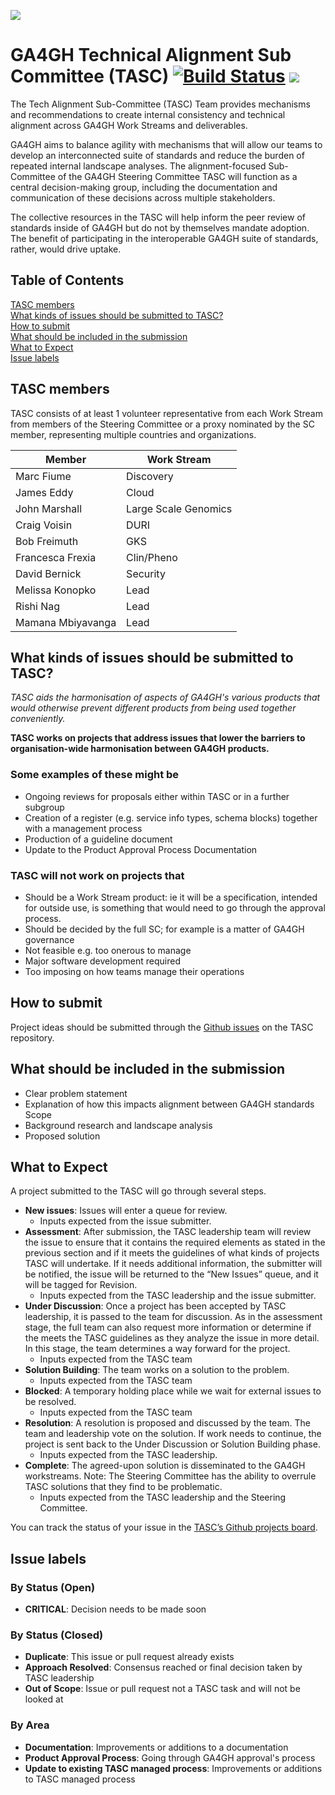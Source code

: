 ![](https://www.ga4gh.org/wp-content/themes/ga4gh-theme/gfx/GA-logo-horizontal-tag-RGB.svg)

# GA4GH Technical Alignment Sub Committee (TASC) [![Build Status](https://travis-ci.org/ga4gh-discovery/ga4gh-service-registry.svg?branch=develop)](https://travis-ci.org/ga4gh-discovery/ga4gh-service-registry) [![](https://img.shields.io/badge/license-Apache%202-blue.svg)](https://raw.githubusercontent.com/ga4gh-discovery/ga4gh-service-registry/develop/LICENSE)

The Tech Alignment Sub-Committee (TASC) Team provides mechanisms and recommendations to create internal consistency and technical alignment across GA4GH Work Streams and deliverables.

GA4GH aims to balance agility with mechanisms that will allow our teams to develop an interconnected suite of standards and reduce the burden of repeated internal landscape analyses. The alignment-focused Sub-Committee of the GA4GH Steering Committee TASC will function as a central decision-making group, including the documentation and communication of these decisions across multiple stakeholders.

The collective resources in the TASC will help inform the peer review of standards inside of GA4GH but do not by themselves mandate adoption. The benefit of participating in the interoperable GA4GH suite of standards, rather, would drive uptake.

## Table of Contents
[TASC members](#tasc-members)   
[What kinds of issues should be submitted to TASC?](#what-kinds-of-ishsues-should-be-submitted-to-tasc?)  
[How to submit](#ow-to-submit)   
[What should be included in the submission](#what-should-be-included-in-the-submission)   
[What to Expect](#what-to-expect)   
[Issue labels](#issue-labels)   

## TASC members
TASC consists of at least 1 volunteer representative from each Work Stream from members of the Steering Committee or a proxy nominated by the SC member, representing multiple countries and organizations.

| Member           | Work Stream          |
|------------------|----------------------|
| Marc Fiume       | Discovery            |
| James Eddy       | Cloud                |
| John Marshall    | Large Scale Genomics |
| Craig Voisin     | DURI                 |
| Bob Freimuth     | GKS                  |
| Francesca Frexia | Clin/Pheno           |
| David Bernick    | Security             |
| Melissa Konopko  | Lead                 |
| Rishi Nag        | Lead                 |
| Mamana Mbiyavanga| Lead                 |


## What kinds of issues should be submitted to TASC?
*TASC aids the harmonisation of aspects of GA4GH's various products that would otherwise prevent different products from being used together conveniently.*

**TASC works on projects that address issues that lower the barriers to organisation-wide harmonisation between GA4GH products.**

### Some examples of these might be
- Ongoing reviews for proposals either within TASC or in a further subgroup
- Creation of a register (e.g. service info types, schema blocks) together with a management process
- Production of a guideline document
- Update to the Product Approval Process Documentation

### TASC will not work on projects that
- Should be a Work Stream product: ie it will be a specification, intended for outside use, is something that would need to go through the approval process.
- Should be decided by the full SC; for example is a matter of GA4GH governance
- Not feasible e.g. too onerous to manage
- Major software development required
- Too imposing on how teams manage their operations

## How to submit
Project ideas should be submitted through the [Github issues](https://github.com/ga4gh/TASC/issues) on the TASC repository.

## What should be included in the submission
- Clear problem statement
- Explanation of how this impacts alignment between GA4GH standards
Scope
- Background research and landscape analysis
- Proposed solution

## What to Expect

A project submitted to the TASC will go through several steps.
- **New issues**: Issues will enter a queue for review. 
    - Inputs expected from the issue submitter.
- **Assessment**: After submission, the TASC leadership team will review the issue to ensure that it contains the required elements as stated in the previous section and if it meets the guidelines of what kinds of projects TASC will undertake.  If it needs additional information, the submitter will be notified, the issue will be returned to the “New Issues” queue, and it will be tagged for Revision. 
    - Inputs expected from the TASC leadership and the issue submitter.
- **Under Discussion**: Once a project has been accepted by TASC leadership, it is passed to the team for discussion.  As in the assessment stage, the full team can also request more information or determine if the meets the TASC guidelines as they analyze the issue in more detail.  In this stage, the team determines a way forward for the project. 
    - Inputs expected from the TASC team
- **Solution Building**:  The team works on a solution to the problem. 
    - Inputs expected from the TASC team
- **Blocked**: A temporary holding place while we wait for external issues to be resolved.
    - Inputs expected from the TASC team
- **Resolution**: A resolution is proposed and discussed by the team.  The team and leadership vote on the solution.  If work needs to continue, the project is sent back to the Under Discussion or Solution Building phase. 
    - Inputs expected from the TASC leadership.
- **Complete**: The agreed-upon solution is disseminated to the GA4GH workstreams.  Note: The Steering Committee has the ability to overrule TASC solutions that they find to be problematic. 
    - Inputs expected from the TASC leadership and the Steering Committee.

You can track the status of your issue in the [TASC’s Github projects board](https://github.com/orgs/ga4gh/projects/7).


## Issue labels
### By Status (Open)
- **CRITICAL**: Decision needs to be made soon

### By Status (Closed)
- **Duplicate**: This issue or pull request already exists
- **Approach Resolved**: Consensus reached or final decision taken by TASC leadership
- **Out of Scope**: Issue or pull request not a TASC task and will not be looked at

### By Area
- **Documentation**: Improvements or additions to a documentation
- **Product Approval Process**: Going through GA4GH approval's process
- **Update to existing TASC managed process**: Improvements or additions to TASC managed process

